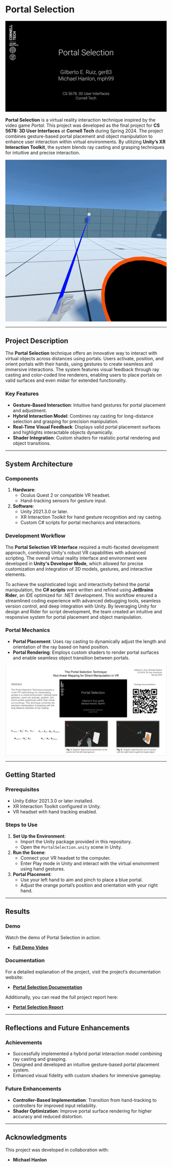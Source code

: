 # Portal Selection

![Portal Selection Title Card](media/Portal-InteractionTitleCard.png)

**Portal Selection** is a virtual reality interaction technique inspired by the video game *Portal*. This project was developed as the final project for **CS 5678: 3D User Interfaces** at **Cornell Tech** during Spring 2024. The project combines gesture-based portal placement and object manipulation to enhance user interaction within virtual environments. By utilizing **Unity’s XR Interaction Toolkit**, the system blends ray casting and grasping techniques for intuitive and precise interaction.

![Portal Selection Demo](media/PortalSelection.gif)

---

## Project Description

The **Portal Selection** technique offers an innovative way to interact with virtual objects across distances using portals. Users activate, position, and orient portals with their hands, using gestures to create seamless and immersive interactions. The system features visual feedback through ray casting and color-coded line renderers, enabling users to place portals on valid surfaces and even midair for extended functionality.

### Key Features
- **Gesture-Based Interaction**: Intuitive hand gestures for portal placement and adjustment.
- **Hybrid Interaction Model**: Combines ray casting for long-distance selection and grasping for precision manipulation.
- **Real-Time Visual Feedback**: Displays valid portal placement surfaces and highlights interactable objects dynamically.
- **Shader Integration**: Custom shaders for realistic portal rendering and object transitions.

---

## System Architecture

### Components
1. **Hardware**:
   - Oculus Quest 2 or compatible VR headset.
   - Hand-tracking sensors for gesture input.
2. **Software**:
   - Unity 2021.3.0 or later.
   - XR Interaction Toolkit for hand gesture recognition and ray casting.
   - Custom C# scripts for portal mechanics and interactions.
  
### Development Workflow
The **Portal Selection VR Interface** required a multi-faceted development approach, combining Unity's robust VR capabilities with advanced scripting. The overall virtual reality interface and environment were developed in **Unity's Developer Mode**, which allowed for precise customization and integration of 3D models, gestures, and interactive elements.

To achieve the sophisticated logic and interactivity behind the portal manipulation, the **C# scripts** were written and refined using **JetBrains Rider**, an IDE optimized for .NET development. This workflow ensured a streamlined coding experience with advanced debugging tools, seamless version control, and deep integration with Unity. By leveraging Unity for design and Rider for script development, the team created an intuitive and responsive system for portal placement and object manipulation.

### Portal Mechanics
- **Portal Placement**: Uses ray casting to dynamically adjust the length and orientation of the ray based on hand position.
- **Portal Rendering**: Employs custom shaders to render portal surfaces and enable seamless object transition between portals.

![Portal Placement Demo](media/PortalSelection_Poster.png)

---

## Getting Started

### Prerequisites
- Unity Editor 2021.3.0 or later installed.
- XR Interaction Toolkit configured in Unity.
- VR headset with hand tracking enabled.

### Steps to Use
1. **Set Up the Environment**:
   - Import the Unity package provided in this repository.
   - Open the `PortalSelection.unity` scene in Unity.
2. **Run the Scene**:
   - Connect your VR headset to the computer.
   - Enter Play mode in Unity and interact with the virtual environment using hand gestures.
3. **Portal Placement**:
   - Use your left hand to aim and pinch to place a blue portal.
   - Adjust the orange portal’s position and orientation with your right hand.

---

## Results

### Demo
Watch the demo of Portal Selection in action:
- [**Full Demo Video**](https://drive.google.com/file/d/1jPBUdAvpSOLFfiyJ01FsOMsfMXCb7ou0/view?usp=sharing)

### Documentation
For a detailed explanation of the project, visit the project’s documentation website:
- [**Portal Selection Documentation**](https://cs5678-2024sp.github.io/p-project-g-02/)

Additionally, you can read the full project report here:
- [**Portal Selection Report**](media/Portal_Selection.pdf)

---

## Reflections and Future Enhancements

### Achievements
- Successfully implemented a hybrid portal interaction model combining ray casting and grasping.
- Designed and developed an intuitive gesture-based portal placement system.
- Enhanced visual fidelity with custom shaders for immersive gameplay.

### Future Enhancements
- **Controller-Based Implementation**: Transition from hand-tracking to controllers for improved input reliability.
- **Shader Optimization**: Improve portal surface rendering for higher accuracy and reduced distortion.

---

## Acknowledgments

This project was developed in collaboration with:
- **Michael Hanlon**
